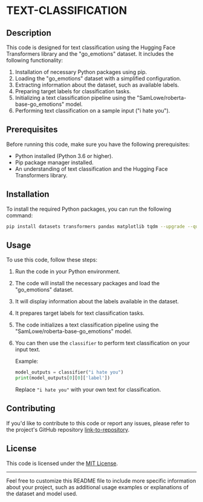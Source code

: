 
# TEXT-CLASSIFICATION

## Description

This code is designed for text classification using the Hugging Face Transformers library and the "go_emotions" dataset. It includes the following functionality:

1. Installation of necessary Python packages using pip.
2. Loading the "go_emotions" dataset with a simplified configuration.
3. Extracting information about the dataset, such as available labels.
4. Preparing target labels for classification tasks.
5. Initializing a text classification pipeline using the "SamLowe/roberta-base-go_emotions" model.
6. Performing text classification on a sample input ("i hate you").

## Prerequisites

Before running this code, make sure you have the following prerequisites:

- Python installed (Python 3.6 or higher).
- Pip package manager installed.
- An understanding of text classification and the Hugging Face Transformers library.

## Installation

To install the required Python packages, you can run the following command:

```bash
pip install datasets transformers pandas matplotlib tqdm --upgrade --quiet
```

## Usage

To use this code, follow these steps:

1. Run the code in your Python environment.

2. The code will install the necessary packages and load the "go_emotions" dataset.

3. It will display information about the labels available in the dataset.

4. It prepares target labels for text classification tasks.

5. The code initializes a text classification pipeline using the "SamLowe/roberta-base-go_emotions" model.

6. You can then use the `classifier` to perform text classification on your input text.

   Example:
   ```python
   model_outputs = classifier("i hate you")
   print(model_outputs[0][0]['label'])
   ```

   Replace `"i hate you"` with your own text for classification.

## Contributing

If you'd like to contribute to this code or report any issues, please refer to the project's GitHub repository [link-to-repository](https://github.com/your-repo-link).

## License

This code is licensed under the [MIT License](LICENSE.txt).

---

Feel free to customize this README file to include more specific information about your project, such as additional usage examples or explanations of the dataset and model used.
